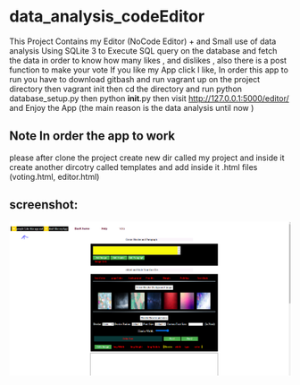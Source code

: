 # data_analysis_codeEditor
This Project Contains my  Editor (NoCode Editor) + and Small use of data analysis Using SQLite 3 to Execute SQL query on the database and fetch the data in order to know how many likes , and dislikes , also there is a post function to make your vote If you like my App click I like, In order this app to run you have to download gitbash and run vagrant up on the project directory then vagrant init then cd the directory and run python database_setup.py then python __init__.py then visit  http://127.0.0.1:5000/editor/ and Enjoy the App (the main reason is the data analysis until now )

## Note In order the app to work
please after clone the project create new dir called my project and inside it
create another dircotry called templates and add inside it .html files (voting.html, editor.html)


## screenshot:
<img src="data_anylasis.PNG">
